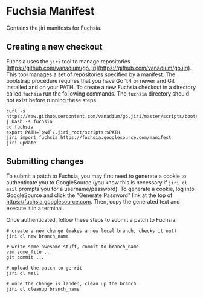 # Fuchsia Manifest

Contains the jiri manifests for Fuchsia.

## Creating a new checkout

Fuchsia uses the `jiri` tool to manage repositories
[https://github.com/vanadium/go.jiri](https://github.com/vanadium/go.jiri).
This tool manages a set of repositories specified by a manifest.  The bootstrap
procedure requires that you have Go 1.4 or newer and Git installed and on your
PATH.  To create a new Fuchsia checkout in a directory called `fuchsia` run the
following commands. The `fuchsia` directory should not exist before running
these steps.

```
curl -s https://raw.githubusercontent.com/vanadium/go.jiri/master/scripts/bootstrap_jiri | bash -s fuchsia
cd fuchsia
export PATH=`pwd`/.jiri_root/scripts:$PATH
jiri import fuchsia https://fuchsia.googlesource.com/manifest
jiri update
```

## Submitting changes

To submit a patch to Fuchsia, you may first need to generate a cookie to
authenticate you to GoogleSource (you know this is necessary if ```jiri cl mail```
prompts you for a username/password).  To generate a cookie, log into
GoogleSource and click the "Generate Password" link at the top of
https://fuchsia.googlesource.com. Then, copy the generated text and execute it
in a terminal.

Once authenticated, follow these steps to submit a patch to Fuchsia:

```
# create a new change (makes a new local branch, checks it out)
jiri cl new branch_name

# write some awesome stuff, commit to branch_name
vim some_file ...
git commit ...

# upload the patch to gerrit
jiri cl mail

# once the change is landed, clean up the branch
jiri cl cleanup branch_name
```
